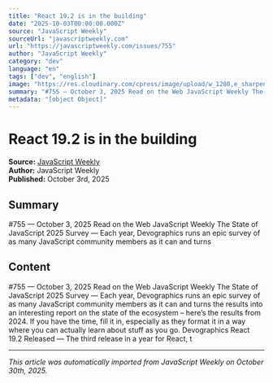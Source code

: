 ```yaml
---
title: "React 19.2 is in the building"
date: "2025-10-03T00:00:00.000Z"
source: "JavaScript Weekly"
sourceUrl: "javascriptweekly.com"
url: "https://javascriptweekly.com/issues/755"
author: "JavaScript Weekly"
category: "dev"
language: "en"
tags: ["dev", "english"]
image: "https://res.cloudinary.com/cpress/image/upload/w_1280,e_sharpen:60,q_auto/estngzkbar8flid9qkro.jpg"
summary: "#​755 — October 3, 2025 Read on the Web JavaScript Weekly The State of JavaScript 2025 Survey — Each year, Devographics runs an epic survey of as many JavaScript community members as it can and turns "
metadata: "[object Object]"
---
```


# React 19.2 is in the building

**Source:** [JavaScript Weekly](https://javascriptweekly.com/issues/755)  
**Author:** JavaScript Weekly  
**Published:** October 3rd, 2025  

## Summary

#​755 — October 3, 2025 Read on the Web JavaScript Weekly The State of JavaScript 2025 Survey — Each year, Devographics runs an epic survey of as many JavaScript community members as it can and turns 

## Content

#​755 — October 3, 2025 Read on the Web JavaScript Weekly The State of JavaScript 2025 Survey — Each year, Devographics runs an epic survey of as many JavaScript community members as it can and turns the results into an interesting report on the state of the ecosystem – here’s the results from 2024. If you have the time, fill it in, especially as they format it in a way where you can actually learn about stuff as you go. Devographics React 19.2 Released — The third release in a year for React, t

---

*This article was automatically imported from JavaScript Weekly on October 30th, 2025.*

